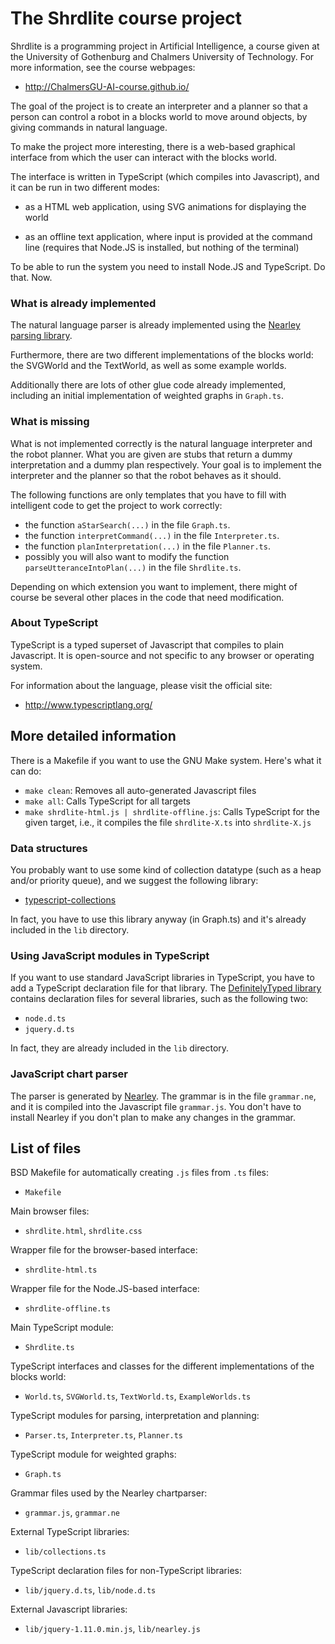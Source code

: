 The Shrdlite course project
============================

Shrdlite is a programming project in Artificial Intelligence, a course given
at the University of Gothenburg and Chalmers University of Technology.
For more information, see the course webpages:

- <http://ChalmersGU-AI-course.github.io/>

The goal of the project is to create an interpreter and a planner so that
a person can control a robot in a blocks world to move around objects,
by giving commands in natural language.

To make the project more interesting, there is a web-based graphical
interface from which the user can interact with the blocks world.

The interface is written in TypeScript (which compiles into Javascript),
and it can be run in two different modes:

- as a HTML web application, using SVG animations for displaying the world

- as an offline text application, where input is provided at the command line
  (requires that Node.JS is installed, but nothing of the terminal)

To be able to run the system you need to install Node.JS and TypeScript.
Do that. Now.

### What is already implemented

The natural language parser is already implemented using the
[Nearley parsing library](https://github.com/Hardmath123/nearley).

Furthermore, there are two different implementations of the blocks world:
the SVGWorld and the TextWorld, as well as some example worlds.

Additionally there are lots of other glue code already implemented, including
an initial implementation of weighted graphs in `Graph.ts`.

### What is missing

What is not implemented correctly is the natural language interpreter
and the robot planner. What you are given are stubs that return
a dummy interpretation and a dummy plan respectively. Your goal is to implement
the interpreter and the planner so that the robot behaves as it should.

The following functions are only templates that you have to fill with
intelligent code to get the project to work correctly:

- the function `aStarSearch(...)` in the file `Graph.ts`.
- the function `interpretCommand(...)` in the file `Interpreter.ts`.
- the function `planInterpretation(...)` in the file `Planner.ts`.
- possibly you will also want to modify the function `parseUtteranceIntoPlan(...)` in the file `Shrdlite.ts`.

Depending on which extension you want to implement, there might of course be several
other places in the code that need modification.

### About TypeScript

TypeScript is a typed superset of Javascript that compiles to plain Javascript.
It is open-source and not specific to any browser or operating system.

For information about the language, please visit the official site:

- <http://www.typescriptlang.org/>

More detailed information
--------------------------

There is a Makefile if you want to use the GNU Make system. Here's what it can do:

- `make clean`: Removes all auto-generated Javascript files
- `make all`: Calls TypeScript for all targets
- `make shrdlite-html.js | shrdlite-offline.js`:
  Calls TypeScript for the given target,
  i.e., it compiles the file `shrdlite-X.ts` into `shrdlite-X.js`

### Data structures

You probably want to use some kind of collection datatype (such as a heap
and/or priority queue), and we suggest the following library:

- [typescript-collections](https://github.com/basarat/typescript-collections)

In fact, you have to use this library anyway (in Graph.ts) and it's
already included in the `lib` directory.

### Using JavaScript modules in TypeScript

If you want to use standard JavaScript libraries in TypeScript, you have to
add a TypeScript declaration file for that library.
The [DefinitelyTyped library](https://github.com/borisyankov/DefinitelyTyped)
contains declaration files for several libraries, such as the following two:

- `node.d.ts`
- `jquery.d.ts`

In fact, they are already included in the `lib` directory.

### JavaScript chart parser

The parser is generated by [Nearley](http://github.com/Hardmath123/nearley).
The grammar is in the file `grammar.ne`, and it is compiled into the
Javascript file `grammar.js`. You don't have to install Nearley if you
don't plan to make any changes in the grammar.


List of files
--------------

BSD Makefile for automatically creating `.js` files from `.ts` files:
- `Makefile`

Main browser files:
- `shrdlite.html`, `shrdlite.css`

Wrapper file for the browser-based interface:
- `shrdlite-html.ts`

Wrapper file for the Node.JS-based interface:
- `shrdlite-offline.ts`

Main TypeScript module:
- `Shrdlite.ts`

TypeScript interfaces and classes for the different implementations of the blocks world:
- `World.ts`, `SVGWorld.ts`, `TextWorld.ts`, `ExampleWorlds.ts`

TypeScript modules for parsing, interpretation and planning:
- `Parser.ts`, `Interpreter.ts`, `Planner.ts`

TypeScript module for weighted graphs:
- `Graph.ts`

Grammar files used by the Nearley chartparser:
- `grammar.js`, `grammar.ne`

External TypeScript libraries:
- `lib/collections.ts`

TypeScript declaration files for non-TypeScript libraries:
- `lib/jquery.d.ts`, `lib/node.d.ts`

External Javascript libraries:
- `lib/jquery-1.11.0.min.js`, `lib/nearley.js`
